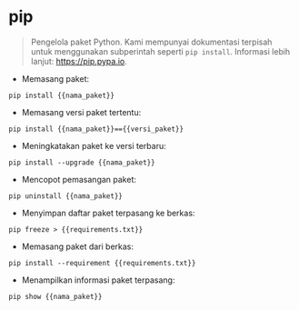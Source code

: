 # pip

> Pengelola paket Python.
> Kami mempunyai dokumentasi terpisah untuk menggunakan subperintah seperti `pip install`.
> Informasi lebih lanjut: <https://pip.pypa.io>.

- Memasang paket:

`pip install {{nama_paket}}`

- Memasang versi paket tertentu:

`pip install {{nama_paket}}=={{versi_paket}}`

- Meningkatakan paket ke versi terbaru:

`pip install --upgrade {{nama_paket}}`

- Mencopot pemasangan paket:

`pip uninstall {{nama_paket}}`

- Menyimpan daftar paket terpasang ke berkas:

`pip freeze > {{requirements.txt}}`

- Memasang paket dari berkas:

`pip install --requirement {{requirements.txt}}`

- Menampilkan informasi paket terpasang:

`pip show {{nama_paket}}`
